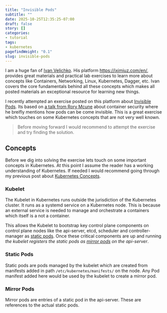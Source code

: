 ```yaml
---
title: "Invisible Pods"
subtitle: ""
date: 2025-10-25T12:35:25-07:00
draft: false
story: []
categories:
- tutorial
tags:
- kubernetes
pagefindWeight: "0.1"
slug: invisible-pods
---
```


I am a huge fan of [Ivan Velichko](https://iximiuz.com/en/). His platform https://iximiuz.com/en/, provides great materials and practical lab exercises to learn more about concepts like Containers, Networking, Linux, Kubernetes, Dagger, etc. Ivan covers the core fundamentals behind all these concepts which makes all posted materials an exceptional resource for learning new things.

I recently attempted an exercise posted on this platform about [Invisible Pods](https://labs.iximiuz.com/challenges/kubernetes-invisible-pod-0bf2109b). Its based on [a talk from Rory Mcune](https://www.youtube.com/watch?v=GtrkIuq5T3M&t=923s) about container security where he breifly mentions how pods can be come invisible. This is a great exercise which touches on some Kubernetes concepts that are not very well known.

> Before moving forward I would recommend to attempt the exercise and try finding the solution.

## Concepts

Before we dig into solving the exercise lets touch on some important concepts in Kubernetes. At this point I assume the reader has a working understanding of Kubernetes. If needed I would recommend going through my previous post about [Kubernetes Concepts](/blog/understanding-kubernetes).

### Kubelet

The Kubelet in Kubernetes runs outside the jurisdiction of the Kubernetes cluster. It runs as a systemd service on a Kubernetes node. This is because an external service is needed to manage and orchestrate a containers which itself is a not a container.

This allows the Kubelet to bootstrap key control plane components on control plane nodes like the api-server, etcd, scheduler and controller-manager as [static pods](#static-pods). Once these critical components are up and running _the kubelet registers the static pods as [mirror pods](#mirror-pods) on the api-server_.


### Static Pods

Static pods are pods managed by the kubelet which are created from manifests added in path `/etc/kubernetes/manifests/` on the node. Any Pod manifest added here would be used by the kubelet to create a mirror pod.

### Mirror Pods

Mirror pods are entries of a static pod in the api-server. These are references to the actual static pods. 

